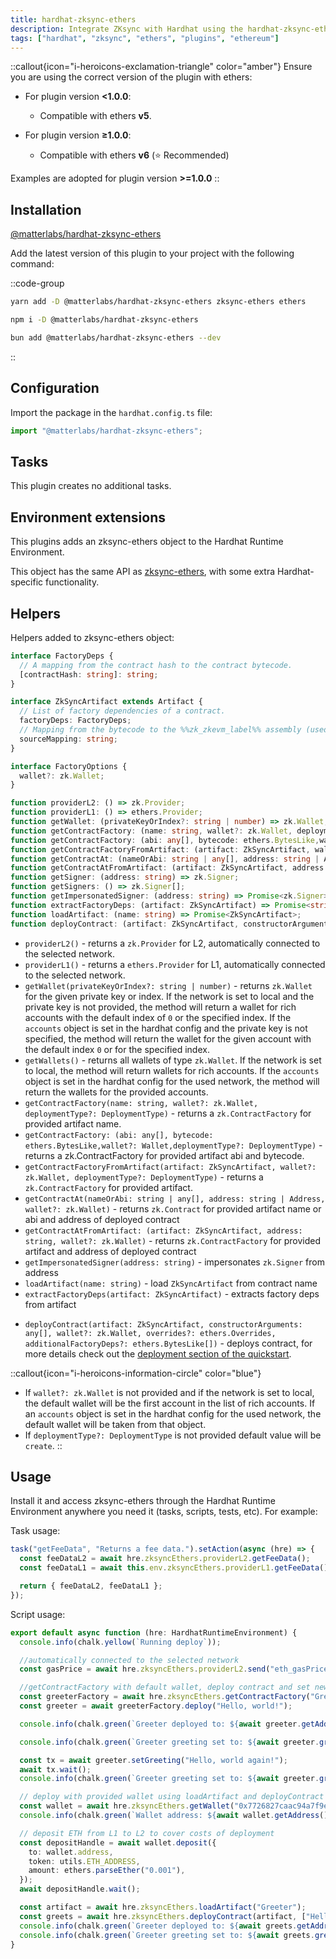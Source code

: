 ```yaml
---
title: hardhat-zksync-ethers
description: Integrate ZKsync with Hardhat using the hardhat-zksync-ethers plugin.
tags: ["hardhat", "zksync", "ethers", "plugins", "ethereum"]
---
```


::callout{icon="i-heroicons-exclamation-triangle" color="amber"}
Ensure you are using the correct version of the plugin with ethers:

- For plugin version **<1.0.0**:

  - Compatible with ethers **v5**.

- For plugin version **≥1.0.0**:
  - Compatible with ethers **v6** (⭐ Recommended)

Examples are adopted for plugin version **>=1.0.0**
::

## Installation

[@matterlabs/hardhat-zksync-ethers](https://www.npmjs.com/package/@matterlabs/hardhat-zksync-ethers)

Add the latest version of this plugin to your project with the following command:

::code-group

```bash [yarn]
yarn add -D @matterlabs/hardhat-zksync-ethers zksync-ethers ethers
```

```bash [npm]
npm i -D @matterlabs/hardhat-zksync-ethers
```

```bash [bun]
bun add @matterlabs/hardhat-zksync-ethers --dev
```

::

## Configuration

Import the package in the `hardhat.config.ts` file:

```ts
import "@matterlabs/hardhat-zksync-ethers";
```

## Tasks

This plugin creates no additional tasks.

## Environment extensions

This plugins adds an zksync-ethers object to the Hardhat Runtime Environment.

This object has the same API as [zksync-ethers](https://sdk.zksync.io/js/ethers), with some extra Hardhat-specific functionality.

## Helpers

Helpers added to zksync-ethers object:

```ts
interface FactoryDeps {
  // A mapping from the contract hash to the contract bytecode.
  [contractHash: string]: string;
}

interface ZkSyncArtifact extends Artifact {
  // List of factory dependencies of a contract.
  factoryDeps: FactoryDeps;
  // Mapping from the bytecode to the %%zk_zkevm_label%% assembly (used for tracing).
  sourceMapping: string;
}

interface FactoryOptions {
  wallet?: zk.Wallet;
}

function providerL2: () => zk.Provider;
function providerL1: () => ethers.Provider;
function getWallet: (privateKeyOrIndex?: string | number) => zk.Wallet;
function getContractFactory: (name: string, wallet?: zk.Wallet, deploymentType?: DeploymentType) => Promise<zk.ContractFactory>;
function getContractFactory: (abi: any[], bytecode: ethers.BytesLike,wallet?: Wallet,deploymentType?: DeploymentType) => Promise<zk.ContractFactory>;
function getContractFactoryFromArtifact: (artifact: ZkSyncArtifact, wallet?: zk.Wallet, deploymentType?: DeploymentType) => Promise<zk.ContractFactory>;
function getContractAt: (nameOrAbi: string | any[], address: string | Address, wallet?: zk.Wallet) => Promise<zk.Contract>;
function getContractAtFromArtifact: (artifact: ZkSyncArtifact, address: string, wallet?: zk.Wallet) => Promise<zk.Contract>;
function getSigner: (address: string) => zk.Signer;
function getSigners: () => zk.Signer[];
function getImpersonatedSigner: (address: string) => Promise<zk.Signer>;
function extractFactoryDeps: (artifact: ZkSyncArtifact) => Promise<string[]>;
function loadArtifact: (name: string) => Promise<ZkSyncArtifact>;
function deployContract: (artifact: ZkSyncArtifact, constructorArguments: any[], wallet?: zk.Wallet, overrides?: ethers.Overrides, additionalFactoryDeps?: ethers.BytesLike[]) => Promise<zk.Contract>;
```

- `providerL2()` - returns a `zk.Provider` for L2, automatically connected to the selected network.
- `providerL1()` - returns a `ethers.Provider` for L1, automatically connected to the selected network.
- `getWallet(privateKeyOrIndex?: string | number)` - returns `zk.Wallet` for the given private key or index.
If the network is set to local and the private key is not provided, the method will return a wallet for rich accounts
with the default index of `0` or the specified index.
If the `accounts` object is set in the hardhat config and the private key is not specified,
the method will return the wallet for the given account with the default index `0` or for the specified index.
- `getWallets()` - returns all wallets of type `zk.Wallet`. If the network is set to local, the method will return wallets for rich accounts.
If the `accounts` object is set in the hardhat config for the used network, the method will return the wallets for the provided accounts.
- `getContractFactory(name: string, wallet?: zk.Wallet, deploymentType?: DeploymentType)` - returns a `zk.ContractFactory` for provided artifact name.
- `getContractFactory: (abi: any[], bytecode: ethers.BytesLike,wallet?: Wallet,deploymentType?: DeploymentType)` - returns a zk.ContractFactory
for provided artifact abi and bytecode.
- `getContractFactoryFromArtifact(artifact: ZkSyncArtifact, wallet?: zk.Wallet, deploymentType?: DeploymentType)` - returns a `zk.ContractFactory`
for provided artifact.
- `getContractAt(nameOrAbi: string | any[], address: string | Address, wallet?: zk.Wallet)` - returns `zk.Contract` for provided artifact name
or abi and address of deployed contract
- `getContractAtFromArtifact: (artifact: ZkSyncArtifact, address: string, wallet?: zk.Wallet)` - returns `zk.ContractFactory` for provided artifact
and address of deployed contract
- `getImpersonatedSigner(address: string)` - impersonates `zk.Signer` from address
- `loadArtifact(name: string)` - load `ZkSyncArtifact` from contract name
- `extractFactoryDeps(artifact: ZkSyncArtifact)` - extracts factory deps from artifact
<!-- markdownlint-disable-next-line MD013 -->
- `deployContract(artifact: ZkSyncArtifact, constructorArguments: any[], wallet?: zk.Wallet, overrides?: ethers.Overrides, additionalFactoryDeps?: ethers.BytesLike[])` - deploys contract, for more details check out the [deployment section of the quickstart](/build/tooling/hardhat/guides/getting-started#compile-and-deploy-a-contract).

::callout{icon="i-heroicons-information-circle" color="blue"}

- If `wallet?: zk.Wallet` is not provided and if the network is set to local,
the default wallet will be the first account in the list of rich accounts.
If an `accounts` object is set in the hardhat config for the used network, the default wallet will be taken from that object.
- If `deploymentType?: DeploymentType` is not provided default value will be `create`.
::

## Usage

Install it and access zksync-ethers through the Hardhat Runtime Environment anywhere you need it (tasks, scripts, tests, etc). For example:

Task usage:

```ts
task("getFeeData", "Returns a fee data.").setAction(async (hre) => {
  const feeDataL2 = await hre.zksyncEthers.providerL2.getFeeData();
  const feeDataL1 = await this.env.zksyncEthers.providerL1.getFeeData();

  return { feeDataL2, feeDataL1 };
});
```

Script usage:

```ts
export default async function (hre: HardhatRuntimeEnvironment) {
  console.info(chalk.yellow(`Running deploy`));

  //automatically connected to the selected network
  const gasPrice = await hre.zksyncEthers.providerL2.send("eth_gasPrice", []);

  //getContractFactory with default wallet, deploy contract and set new greeting message
  const greeterFactory = await hre.zksyncEthers.getContractFactory("Greeter");
  const greeter = await greeterFactory.deploy("Hello, world!");

  console.info(chalk.green(`Greeter deployed to: ${await greeter.getAddress()}`));

  console.info(chalk.green(`Greeter greeting set to: ${await greeter.greet()}`));

  const tx = await greeter.setGreeting("Hello, world again!");
  await tx.wait();
  console.info(chalk.green(`Greeter greeting set to: ${await greeter.greet()}`));

  // deploy with provided wallet using loadArtifact and deployContract
  const wallet = await hre.zksyncEthers.getWallet("0x7726827caac94a7f9e1b160f7ea819f172f7b6f9d2a97f992c38edeab82d4110");
  console.info(chalk.green(`Wallet address: ${await wallet.getAddress()}`));

  // deposit ETH from L1 to L2 to cover costs of deployment
  const depositHandle = await wallet.deposit({
    to: wallet.address,
    token: utils.ETH_ADDRESS,
    amount: ethers.parseEther("0.001"),
  });
  await depositHandle.wait();

  const artifact = await hre.zksyncEthers.loadArtifact("Greeter");
  const greets = await hre.zksyncEthers.deployContract(artifact, ["Hello, world!"], wallet);
  console.info(chalk.green(`Greeter deployed to: ${await greets.getAddress()}`));
  console.info(chalk.green(`Greeter greeting set to: ${await greets.greet()}`));
}
```
